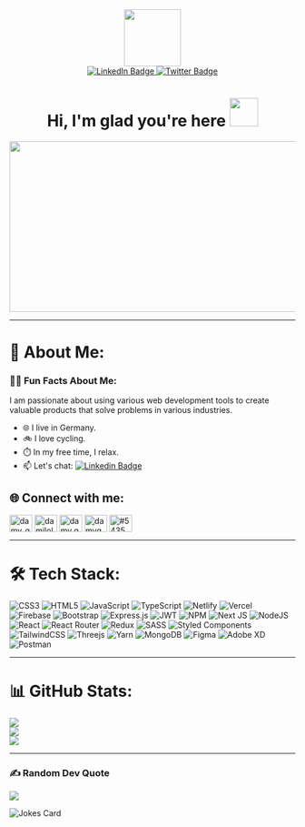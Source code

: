 <div id="header" align="center">
  <img src="https://media.giphy.com/media/ZFtvuSCT2fGVl34Wpi/giphy.gif" width="100"/>
</div>
<div id="badges" align="center">
  <a href="https://www.linkedin.com/in/damilolabada/">
    <img src="https://img.shields.io/badge/LinkedIn-blue?style=for-the-badge&logo=linkedin&logoColor=white" alt="LinkedIn Badge"/>
  </a>
  <a href="https://twitter.com/damygoes">
    <img src="https://img.shields.io/badge/Twitter-blue?style=for-the-badge&logo=twitter&logoColor=white" alt="Twitter Badge"/>
  </a> 
</div>
<div align="center">
  <img src="https://komarev.com/ghpvc/?username=damygoes&style=flat-square&color=blue" alt="" align="center"/>
</div>
<h1 align="center">
  Hi, I'm glad you're here
  <img src="https://media.giphy.com/media/hvRJCLFzcasrR4ia7z/giphy.gif" width="50" height="50"/>
</h1>

<div id="header" align="center">
  <img src="https://media.giphy.com/media/qgQUggAC3Pfv687qPC/giphy.gif" width="600" height="300"/>
</div>

---
# 💫 About Me:
### :man_technologist: Fun Facts About Me:
I am passionate about using various web development tools to create valuable products that solve problems in various industries.
- :globe_with_meridians: I live in Germany.
- :bike: I love cycling.
- :stopwatch: In my free time, I relax.
- :mailbox: Let's chat: [![Linkedin Badge](https://img.shields.io/badge/-damy-blue?style=flat&logo=Linkedin&logoColor=white)](https://www.linkedin.com/in/damilolabada/)

<h2 align="left">🌐 Connect with me:</h3>
<p align="left">
<a href="https://twitter.com/damy_goes" target="blank"><img align="center" src="https://raw.githubusercontent.com/rahuldkjain/github-profile-readme-generator/master/src/images/icons/Social/twitter.svg" alt="damy_goes" height="30" width="40" /></a>
<a href="https://linkedin.com/in/damilolabada" target="blank"><img align="center" src="https://raw.githubusercontent.com/rahuldkjain/github-profile-readme-generator/master/src/images/icons/Social/linked-in-alt.svg" alt="damilolabada" height="30" width="40" /></a>
<a href="https://instagram.com/damy.goes" target="blank"><img align="center" src="https://raw.githubusercontent.com/rahuldkjain/github-profile-readme-generator/master/src/images/icons/Social/instagram.svg" alt="damy.goes" height="30" width="40" /></a>
<a href="https://www.leetcode.com/damygoes" target="blank"><img align="center" src="https://raw.githubusercontent.com/rahuldkjain/github-profile-readme-generator/master/src/images/icons/Social/leet-code.svg" alt="damygoes" height="30" width="40" /></a>
<a href="https://discord.gg/#5435" target="blank"><img align="center" src="https://raw.githubusercontent.com/rahuldkjain/github-profile-readme-generator/master/src/images/icons/Social/discord.svg" alt="#5435" height="30" width="40" /></a>
</p>

 ---

# :hammer_and_wrench: Tech Stack:

![CSS3](https://img.shields.io/badge/css3-%231572B6.svg?style=flat-square&logo=css3&logoColor=white) ![HTML5](https://img.shields.io/badge/html5-%23E34F26.svg?style=flat-square&logo=html5&logoColor=white) ![JavaScript](https://img.shields.io/badge/javascript-%23323330.svg?style=flat-square&logo=javascript&logoColor=%23F7DF1E) ![TypeScript](https://img.shields.io/badge/typescript-%23007ACC.svg?style=flat-square&logo=typescript&logoColor=white) ![Netlify](https://img.shields.io/badge/netlify-%23000000.svg?style=flat-square&logo=netlify&logoColor=#00C7B7) ![Vercel](https://img.shields.io/badge/vercel-%23000000.svg?style=flat-square&logo=vercel&logoColor=white) ![Firebase](https://img.shields.io/badge/firebase-%23039BE5.svg?style=flat-square&logo=firebase) ![Bootstrap](https://img.shields.io/badge/bootstrap-%23563D7C.svg?style=flat-square&logo=bootstrap&logoColor=white) ![Express.js](https://img.shields.io/badge/express.js-%23404d59.svg?style=flat-square&logo=express&logoColor=%2361DAFB) ![JWT](https://img.shields.io/badge/JWT-black?style=flat-square&logo=JSON%20web%20tokens) ![NPM](https://img.shields.io/badge/NPM-%23000000.svg?style=flat-square&logo=npm&logoColor=white) ![Next JS](https://img.shields.io/badge/Next-black?style=flat-square&logo=next.js&logoColor=white) ![NodeJS](https://img.shields.io/badge/node.js-6DA55F?style=flat-square&logo=node.js&logoColor=white) ![React](https://img.shields.io/badge/react-%2320232a.svg?style=flat-square&logo=react&logoColor=%2361DAFB) ![React Router](https://img.shields.io/badge/React_Router-CA4245?style=flat-square&logo=react-router&logoColor=white) ![Redux](https://img.shields.io/badge/redux-%23593d88.svg?style=flat-square&logo=redux&logoColor=white) ![SASS](https://img.shields.io/badge/SASS-hotpink.svg?style=flat-square&logo=SASS&logoColor=white) ![Styled Components](https://img.shields.io/badge/styled--components-DB7093?style=flat-square&logo=styled-components&logoColor=white) ![TailwindCSS](https://img.shields.io/badge/tailwindcss-%2338B2AC.svg?style=flat-square&logo=tailwind-css&logoColor=white) ![Threejs](https://img.shields.io/badge/threejs-black?style=flat-square&logo=three.js&logoColor=white) ![Yarn](https://img.shields.io/badge/yarn-%232C8EBB.svg?style=flat-square&logo=yarn&logoColor=white) ![MongoDB](https://img.shields.io/badge/MongoDB-%234ea94b.svg?style=flat-square&logo=mongodb&logoColor=white) 	![Figma](https://img.shields.io/badge/figma-%23F24E1E.svg?style=flat-square&logo=figma&logoColor=white) ![Adobe XD](https://img.shields.io/badge/Adobe%20XD-470137?style=flat-square&logo=Adobe%20XD&logoColor=#FF61F6) ![Postman](https://img.shields.io/badge/Postman-FF6C37?style=flat-square&logo=postman&logoColor=white)

---

# 📊 GitHub Stats:
![](https://github-readme-stats.vercel.app/api?username=damygoes&theme=dark&hide_border=true&include_all_commits=false&count_private=false)<br/>
![](https://github-readme-streak-stats.herokuapp.com/?user=damygoes&theme=dark&hide_border=true)<br/>
![](https://github-readme-stats.vercel.app/api/top-langs/?username=damygoes&theme=dark&hide_border=true&include_all_commits=false&count_private=false&layout=compact)

---
### ✍️ Random Dev Quote
![](https://quotes-github-readme.vercel.app/api?type=horizontal&theme=radical)

![Jokes Card](https://readme-jokes.vercel.app/api)
</div>





